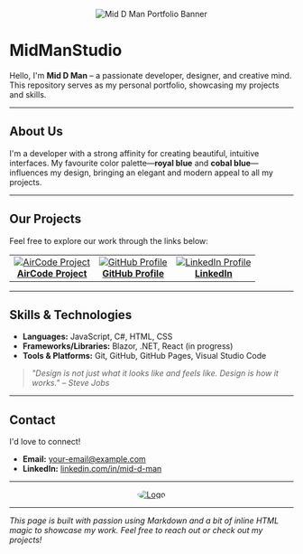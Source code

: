 <!-- A Header Image Banner -->
<p align="center">
  <img src="https://via.placeholder.com/1200x300.png?text=Mid+D+Man+Portfolio" alt="Mid D Man Portfolio Banner" style="max-width:100%;">
</p>

# MidManStudio

Hello, I'm **Mid D Man** – a passionate developer, designer, and creative mind. This repository serves as my personal portfolio, showcasing my projects and skills.

---

## About Us

I'm a developer with a strong affinity for creating beautiful, intuitive interfaces. My favourite color palette—**royal blue** and **cobal blue**—influences my design, bringing an elegant and modern appeal to all my projects.

---

## Our Projects

Feel free to explore our work through the links below:

<table>
  <tr>
    <td align="center">
      <a href="https://mid-d-man.github.io/AirCode/">
        <img src="https://via.placeholder.com/200x150.png?text=AirCode" alt="AirCode Project" /><br>
        <strong>AirCode Project</strong>
      </a>
    </td>
    <td align="center">
      <a href="https://github.com/mid-d-man">
        <img src="https://via.placeholder.com/200x150.png?text=GitHub" alt="GitHub Profile" /><br>
        <strong>GitHub Profile</strong>
      </a>
    </td>
    <td align="center">
      <a href="https://linkedin.com/in/mid-d-man">
        <img src="https://via.placeholder.com/200x150.png?text=LinkedIn" alt="LinkedIn Profile" /><br>
        <strong>LinkedIn</strong>
      </a>
    </td>
  </tr>
</table>

---

## Skills & Technologies

- **Languages:** JavaScript, C#, HTML, CSS
- **Frameworks/Libraries:** Blazor, .NET, React (in progress)
- **Tools & Platforms:** Git, GitHub, GitHub Pages, Visual Studio Code

> _"Design is not just what it looks like and feels like. Design is how it works." – Steve Jobs_

---

## Contact

I'd love to connect!  
- **Email:** [your-email@example.com](mailto:your-email@example.com)  
- **LinkedIn:** [linkedin.com/in/mid-d-man](https://linkedin.com/in/mid-d-man)

---

<p align="center">
  <a href="https://mid-d-man.github.io">
    <img src="https://via.placeholder.com/100x100.png?text=Logo" alt="Logo" style="border-radius:50%;">
  </a>
</p>

---

*This page is built with passion using Markdown and a bit of inline HTML magic to showcase my work. Feel free to reach out or check out my projects!*
